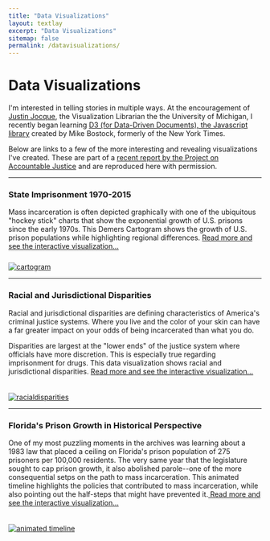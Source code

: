 ```yaml
---
title: "Data Visualizations"
layout: textlay
excerpt: "Data Visualizations"
sitemap: false
permalink: /datavisualizations/
---
```



# Data Visualizations

I'm interested in telling stories in multiple ways. At the encouragement of [Justin Jocque](http://justinjoque.com/), the Visualization Librarian the the University of Michigan, I recently began learning [D3 (for Data-Driven Documents), the Javascript library](https://d3js.org/) created by Mike Bostock, formerly of the New York Times.

Below are links to a few of the more interesting and revealing visualizations I've created. These are part of a [recent report by the Project on Accountable Justice](http://accountablejustice.github.io/report) and are reproduced here with permission.



<hr class="section-heading-spacer">
 <div markdown="0"  class="container-fluid">
 <div class="row">
                   <div class="col-sm-6 clearfix">
                     <h3 class="section-heading">State Imprisonment 1970-2015</h3>
                        <p>Mass incarceration is often depicted graphically with one of the ubiquitous "hockey stick" charts that show the exponential growth of U.S. prisons since the early 1970s. This Demers Cartogram shows the growth of U.S. prison populations while highlighting regional differences. <a href="{{ site.url }}{{ site.baseurl }}/cartogram"> Read more and see the interactive visualization...</a></p>
               </div>
                <div class="col-sm-6 clearfix">
                  <a href="{{ site.url }}{{ site.baseurl }}/cartogram">
                                              <img  class="img-responsive" style="padding-top:10px" src="{{ site.url }}{{ site.baseurl }}/images/picpic/Gallery/cartogram.jpg" alt="cartogram">
                                        </a>
                                  </div>
           </div>
  </div>



<hr class="section-heading-spacer">
 <div markdown="0"  class="container-fluid">
 <div class="row">
                   <div class="col-sm-6 clearfix">
                     <h3 class="section-heading">Racial and Jurisdictional Disparities</h3>
                        <p>Racial and jurisdictional disparities are defining characteristics of America's criminal justice systems. Where you live and the color of your skin can have a far greater impact on your odds of being incarcerated than what you do.</p>
                         <p>Disparities are largest at the "lower ends" of the justice system where officials have more discretion. This is especially true regarding imprisonment for drugs. This data visualization shows racial and jurisdictional disparities. <a href="{{ site.url }}{{ site.baseurl }}/racialdisparities"> Read more and see the interactive visualization...</a></p>
               </div>
                <div class="col-sm-6 clearfix">
                  <a href="{{ site.url }}{{ site.baseurl }}/racialdisparities">
                                              <img  class="img-responsive" style="padding-top:20px" src="{{ site.url }}{{ site.baseurl }}/images/picpic/Gallery/racialdisparities.jpg" alt="racialdisparities"> </a>
                                  </div>
           </div>
  </div>



<hr class="section-heading-spacer">
 <div markdown="0"  class="container-fluid">
 <div class="row">
                   <div class="col-sm-6 clearfix">
                     <h3 class="section-heading">Florida's Prison Growth in Historical Perspective</h3>
                        <p>One of my most puzzling moments in the archives was learning about a 1983 law that placed a ceiling on Florida's prison population of 275 prisoners per 100,000 residents. The very same year that the legislature sought to cap prison growth, it also abolished parole--one of the more consequential setps on the path to mass incarceration. This animated timeline highlights the policies that contributed to mass incarceration, while also pointing out the half-steps that might have prevented it.<a href="{{ site.url }}{{ site.baseurl }}/animatedtimeline.html"> Read more and see the interactive visualization...</a></p>
               </div>
                <div class="col-sm-6 clearfix">
                  <a href="{{ site.url }}{{ site.baseurl }}/animatedtimeline">
                                              <img  class="img-responsive" style="padding-top:20px" src="{{ site.url }}{{ site.baseurl }}/images/picpic/Gallery/historicalchart.png" alt="animated timeline">
                                        </a>
                                  </div>
           </div>
  </div>

